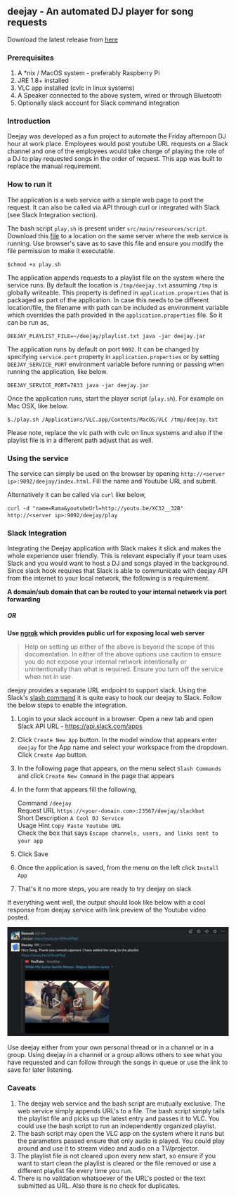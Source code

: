 ## deejay - An automated DJ player for song requests

Download the latest release from [here](https://github.com/rramesh/deejay/releases)

### Prerequisites
1. A *nix / MacOS system - preferably Raspberry Pi
2. JRE 1.8+ installed
3. VLC app installed (cvlc in linux systems)
4. A Speaker connected to the above system, wired or through Bluetooth
5. Optionally slack account for Slack command integration

### Introduction
Deejay was developed as a fun project to automate the Friday afternoon DJ hour at work place. Employees would post youtube URL requests on a Slack channel and one of the employees would take charge of playing the role of a DJ to play requested songs in the order of request. This app was built to replace the manual requirement.

### How to run it
The application is a web service with a simple web page to post the request. It can also be called via API through curl or integrated with Slack (see Slack Integration section).

The bash script `play.sh` is present under `src/main/resources/script`. Download this [file](https://raw.githubusercontent.com/rramesh/deejay/master/src/main/resources/script/play.sh) to a location on the same server where the web service is running. Use browser's save as to save this file and ensure you modify the file permission to make it executable.

```
$chmod +x play.sh
```

The application appends requests to a playlist file on the system where the service runs. By default the location is `/tmp/deejay.txt` assuming `/tmp` is globally writeable. This property is defined in `application.properties` that is packaged as part of the application. In case this needs to be different location/file, the filename with path can be included as environment variable which overrides the path provided in the `application.properties` file. So it can be run as,

```
DEEJAY_PLAYLIST_FILE=~/deejay/playlist.txt java -jar deejay.jar
```

The application runs by default on port `9092`. It can be changed by specifying `service.port` property in `application.properties` or by setting `DEEJAY_SERVICE_PORT` environment variable before running or passing when running the application, like below.

```
DEEJAY_SERVICE_PORT=7833 java -jar deejay.jar
```

Once the application runs, start the player script (`play.sh`). For example on Mac OSX, like below.

```
$./play.sh /Applications/VLC.app/Contents/MacOS/VLC /tmp/deejay.txt
```

Please note, replace the vlc path with cvlc on linux systems and also if the playlist file is in a different path adjust that as well.
### Using the service
The service can simply be used on the browser by opening `http://<server ip>:9092/deejay/index.html`. Fill the name and Youtube URL and submit.

Alternatively it can be called via `curl` like below,

```
curl -d "name=Rama&youtubeUrl=http://youtu.be/XC32__32B" http://<server ip>:9092/deejay/play
```

### Slack Integration
Integrating the Deejay application with Slack makes it slick and makes the whole experience user friendly. This is relevant especially if your team uses Slack and you would want to host a DJ and songs played in the background. 
Since slack hook requires that Slack is able to communicate with deejay API from the internet to your local network, the following is a requirement.

**A domain/sub domain that can be routed to your internal network via port forwarding**
##### **OR**
**Use [ngrok](https://ngrok.com/) which provides public url for exposing local web server**


> Help on setting up either of the above is beyond the scope of this documentation. In either of the above options use caution to ensure you do not expose your internal network intentionally or unintentionally than what is required. Ensure you turn off the service when not in use

deejay provides a separate URL endpoint to support slack. Using the Slack's [slash command](https://api.slack.com/interactivity/slash-commands) it is quite easy to hook our deejay to Slack. Follow the below steps to enable the integration.

1. Login to your slack account in a browser. Open a new tab and open Slack API URL - <https://api.slack.com/apps>
2. Click `Create New App` button. In the model window that appears enter `deejay` for the App name and select your workspace from the dropdown. Click `Create App` button.
3. In the following page that appears, on the menu select `Slash Commands` and click `Create New Command` in the page that appears
4. In the form that appears fill the following,

   Command `/deejay`   
   Request URL `https://<your-domain.com>:23567/deejay/slackbot`   
   Short Description `A Cool DJ Service`   
   Usage Hint `Copy Paste Youtube URL`   
   Check the box that says `Escape channels, users, and links sent to your app`   
   
5. Click Save
6. Once the application is saved, from the menu on the left click `Install App`
7. That's it no more steps, you are ready to try deejay on slack

If everything went well, the output should look like below with a cool response from deejay service with link preview of the Youtube video posted.

![alt Sample Output](https://raw.githubusercontent.com/rramesh/deejay/master/src/main/resources/public/assets/sample_output.png)

Use deejay either from your own personal thread or in a channel or in a group. Using deejay in a channel or a group allows others to see what you have requested and can follow through the songs in queue or use the link to save for later listening.

### Caveats
1. The deejay web service and the bash script are mutually exclusive. The web service simply appends URL's to a file. The bash script simply tails the playlist file and picks up the latest entry and passes it to VLC. You could use the bash script to run an independently organized playlist.
2. The bash script may open the VLC app on the system where it runs but the parameters passed ensure that only audio is played. You could play around and use it to stream video and audio on a TV/projector.
3. The playlist file is not cleared upon every new start, so ensure if you want to start clean the playlist is cleared or the file removed or use a different playlist file every time you run.
4. There is no validation whatsoever of the URL's posted or the text submitted as URL. Also there is no check for duplicates.
 
